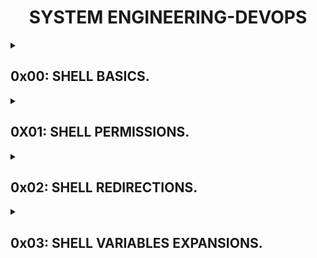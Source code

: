 <h1 align="center" >SYSTEM ENGINEERING-DEVOPS</h1>


<details><summary><h2> 0x00: SHELL BASICS.</h2></summary>
  <p>
   This directory contains some executable scripts that perform different basic shell functions. It has a total of 20 scripts. 
  </p>
</details>


<details><summary><h2>0X01: SHELL PERMISSIONS.</h2></summary>
  <p>
    Details coming soon... 
  </p>
</details>

<details><summary><h2>0x02: SHELL REDIRECTIONS.</h2></summary>
  <p>
    Details coming soon. 
  </p>
</details>

<details><summary><h2>0x03: SHELL VARIABLES EXPANSIONS.</h2></summary>
  <p>
    Details coming soon. 
  </p>
</details>
